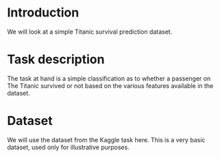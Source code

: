 # Introduction
We will look at a simple Titanic survival prediction dataset.

# Task description
The task at hand is a simple classification as to whether a passenger on The Titanic survived or not based on the various features available in the dataset.

# Dataset
We will use the dataset from the Kaggle task here. This is a very basic dataset, used only for illustrative purposes.
